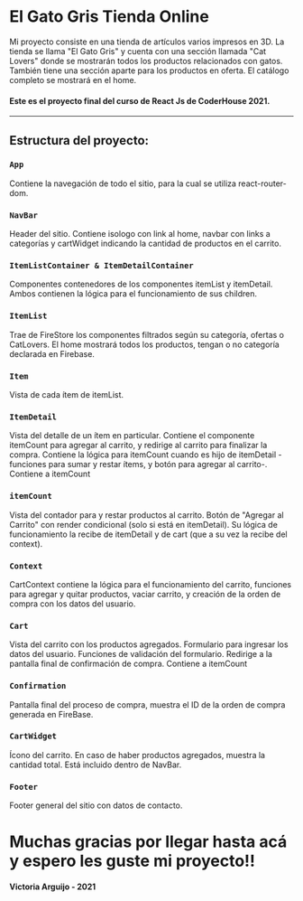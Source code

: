 # El Gato Gris Tienda Online

Mi proyecto consiste en una tienda de artículos varios impresos en 3D. La tienda se llama "El Gato Gris" y cuenta con una sección llamada "Cat Lovers" donde se mostrarán todos los productos relacionados con gatos. También tiene una sección aparte para los productos en oferta. El catálogo completo se mostrará en el home. 

#### Este es el proyecto final del curso de React Js de CoderHouse 2021.
----------------------------------------------------

## Estructura del proyecto:

### `App`

Contiene la navegación de todo el sitio, para la cual se utiliza react-router-dom.

### `NavBar`

Header del sitio. Contiene isologo con link al home, navbar con links a categorías y cartWidget indicando la cantidad de productos en el carrito.

### `ItemListContainer & ItemDetailContainer`

Componentes contenedores de los componentes itemList y itemDetail. Ambos contienen la lógica para el funcionamiento de sus children.

### `ItemList`

Trae de FireStore los componentes filtrados según su categoría, ofertas o CatLovers. El home mostrará todos los productos, tengan o no categoría declarada en Firebase.

### `Item`

Vista de cada ítem de itemList.

### `ItemDetail`

Vista del detalle de un ítem en particular. Contiene el componente itemCount para agregar al carrito, y redirige al carrito para finalizar la compra. Contiene la lógica para itemCount cuando es hijo de itemDetail -funciones para sumar y restar ítems, y botón para agregar al carrito-. Contiene a itemCount

### `itemCount`

Vista del contador para y restar productos al carrito. Botón de "Agregar al Carrito" con render condicional (solo si está en itemDetail). Su lógica de funcionamiento la recibe de itemDetail y de cart (que a su vez la recibe del context).

### `Context`

CartContext contiene la lógica para el funcionamiento del carrito, funciones para agregar y quitar productos, vaciar carrito, y creación de la orden de compra con los datos del usuario.

### `Cart`

Vista del carrito con los productos agregados. Formulario para ingresar los datos del usuario. Funciones de validación del formulario. Redirige a la pantalla final de confirmación de compra. Contiene a itemCount 

### `Confirmation`

Pantalla final del proceso de compra, muestra el ID de la orden de compra generada en FireBase.

### `CartWidget`

Ícono del carrito. En caso de haber productos agregados, muestra la cantidad total. Está incluido dentro de NavBar.

### `Footer`

Footer general del sitio con datos de contacto. 

# Muchas gracias por llegar hasta acá y espero les guste mi proyecto!!

#### Victoria Arguijo - 2021

